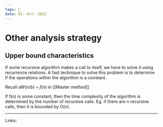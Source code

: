 ```yaml
---
tags: 🌱
date: 01--Oct--2022
---
```


# Other analysis strategy

## Upper bound characteristics
If some recursive algorithm makes a call to itself, we have to solve it using recurrence relations. A fast technique to solve this problem is to determine if the operations within the algorithm is a constant.

Recall $aW(n/b) + f(n)$ in [[Master method]]

If f(n) is some constant, then the time complexity of the algorithm is determined by the number of recursive calls. Eg. if there are $n$ recursive calls, then it is bounded by O(n).

---
Links: 